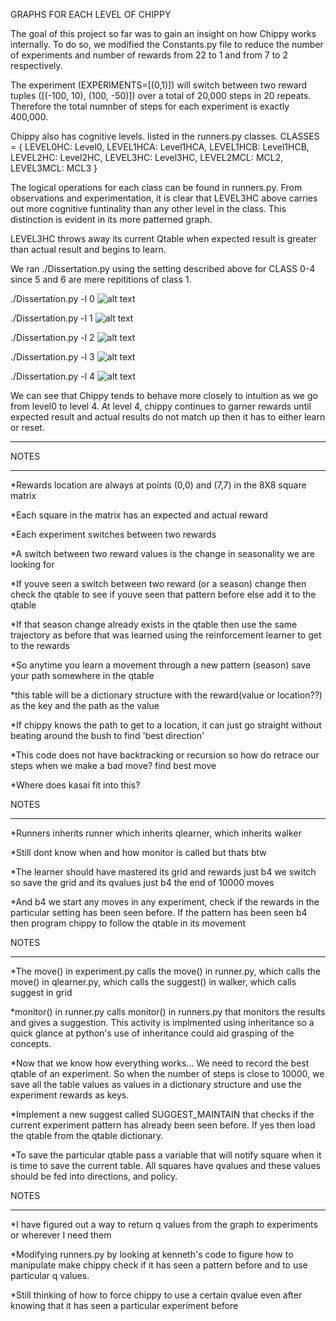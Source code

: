 
</b>GRAPHS FOR EACH LEVEL OF CHIPPY</b>

The goal of this project so far was to gain an insight on how Chippy 
works internally. To do so, we modified the Constants.py file to reduce the number 
of experiments and number of rewards from 22 to 1 and from 7 to 2 respectively.

The experiment (EXPERIMENTS=[(0,1)]) will switch between two reward tuples ([(-100, 10), (100,  -50)])
over a total of 20,000 steps in 20 repeats. Therefore the total numnber of steps 
for each experiment is exactly 400,000.

Chippy also has cognitive levels. listed in the runners.py classes.
CLASSES = {
    LEVEL0HC:   Level0,
    LEVEL1HCA:  Level1HCA,
    LEVEL1HCB:  Level1HCB,
    LEVEL2HC:   Level2HC,
    LEVEL3HC:   Level3HC,
    LEVEL2MCL:  MCL2,
    LEVEL3MCL:  MCL3
}

The logical operations for each class can be found in runners.py. 
From observations and experimentation, it is clear that LEVEL3HC above
carries out more cognitive funtinality than any other level in the class.
This distinction is evident in its more patterned graph. 

LEVEL3HC throws away its current Qtable when expected result is 
greater than actual result and begins to learn. 


We ran ./Dissertation.py using the setting described above for 
CLASS 0-4 since 5 and 6 are mere repititions of class 1.


./Dissertation.py -l 0
![alt text](https://github.com/tabularrasa/Chippy/blob/JesuyeChippy/allPix/graphlevel0.PNG)


./Dissertation.py -l 1
![alt text](https://github.com/tabularrasa/Chippy/blob/JesuyeChippy/allPix/graphlevel1.PNG)

./Dissertation.py -l 2
![alt text](https://github.com/tabularrasa/Chippy/blob/JesuyeChippy/allPix/graphlevel2.PNG)


./Dissertation.py -l 3
![alt text](https://github.com/tabularrasa/Chippy/blob/JesuyeChippy/allPix/graphlevel3.PNG)


./Dissertation.py -l 4
![alt text](https://github.com/tabularrasa/Chippy/blob/JesuyeChippy/allPix/graphlevel4.PNG)


We can see that Chippy tends to behave more closely to intuition as we
go from level0 to level 4. At level 4, chippy continues to garner rewards
until expected result and actual results do not match up then it has to 
either learn or reset.



******
NOTES
******
*Rewards location are always at points (0,0) and (7,7) 
    in the 8X8 square matrix

*Each square in the matrix has an expected and actual reward

*Each experiment switches between two rewards

*A switch between two reward values is the change
    in seasonality we are looking for

*If youve seen a switch between two reward (or a season)
    change then check the qtable to see if youve
    seen that pattern before else add it to the qtable

*If that season change already exists in the qtable then use 
    the same trajectory as before that was learned using the 
    reinforcement learner to get to the rewards

*So anytime you learn a movement through a new pattern (season)
    save your path somewhere in the qtable

*this table will be a dictionary structure with the 
    reward(value or location??) as the key and the path as the value

*If chippy knows the path to get to a location, it can just go 
    straight without beating around the bush to find 'best direction'

*This code does not have backtracking or recursion so how 
    do retrace our steps when we make a bad move? find best move

*Where does kasai fit into this?


NOTES
*****
*Runners inherits runner which inherits qlearner, which inherits walker

*Still dont know when and how monitor is called but thats btw

*The learner should have mastered its grid and rewards just b4 we switch
    so save the grid and its qvalues just b4 the end of  10000 moves

*And b4 we start any moves in any experiment, check if the rewards in 
    the particular setting has been seen before. If the pattern has been
    seen b4 then program chippy to follow the qtable in its movement


NOTES
*****
*The move() in experiment.py calls the move() in runner.py,
    which calls the move() in qlearner.py, which calls the 
    suggest() in walker, which calls suggest in grid

*monitor() in runner.py calls monitor() in runners.py that 
    monitors the results and gives a suggestion. This activity
    is implmented using inheritance so a quick glance at python's
    use of inheritance could aid grasping of the concepts.

*Now that we know how everything works... We need to record the best
    qtable of an experiment. So when the number of steps is close 
    to 10000, we save all the table values as values in a dictionary 
    structure and use the experiment rewards as keys.

*Implement a new suggest called SUGGEST_MAINTAIN that checks if
    the current experiment pattern has already been seen before.
    If yes then load the qtable from the qtable dictionary. 

*To save the particular qtable pass a variable that will notify 
    square when it is time to save the current table. All squares 
    have qvalues and these values should be fed into directions, 
    and policy. 

NOTES
*****
*I have figured out a way to return q values from the graph to experiments
    or wherever I need them

*Modifying runners.py by looking at kenneth's code to figure how to manipulate
    make chippy check if it has seen a pattern before and to use 
    particular q values.

*Still thinking of how to force chippy to use a certain qvalue even 
    after knowing that it has seen a particular experiment before